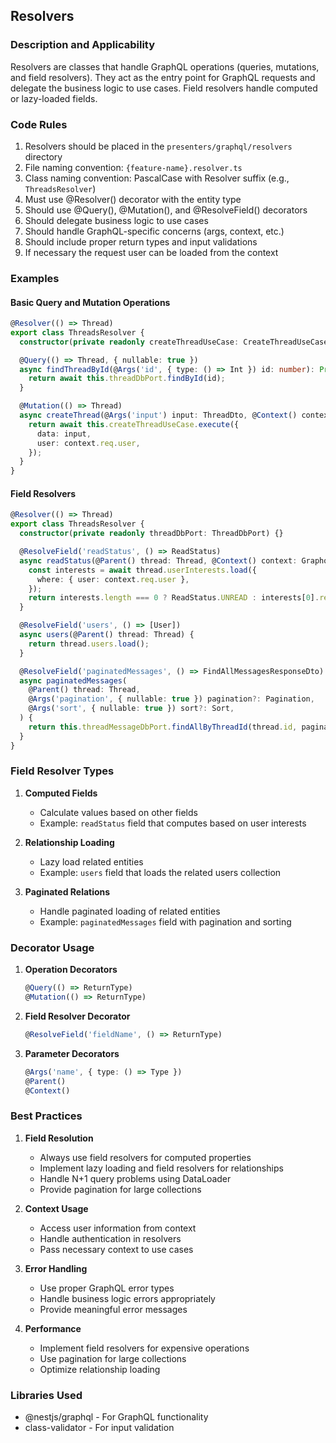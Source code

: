 ## Resolvers

### Description and Applicability

Resolvers are classes that handle GraphQL operations (queries, mutations, and field resolvers). They act as the entry point for GraphQL requests and delegate the business logic to use cases. Field resolvers handle computed or lazy-loaded fields.

### Code Rules

1. Resolvers should be placed in the `presenters/graphql/resolvers` directory
2. File naming convention: `{feature-name}.resolver.ts`
3. Class naming convention: PascalCase with Resolver suffix (e.g., `ThreadsResolver`)
4. Must use @Resolver() decorator with the entity type
5. Should use @Query(), @Mutation(), and @ResolveField() decorators
6. Should delegate business logic to use cases
7. Should handle GraphQL-specific concerns (args, context, etc.)
8. Should include proper return types and input validations
9. If necessary the request user can be loaded from the context

### Examples

#### Basic Query and Mutation Operations

```typescript
@Resolver(() => Thread)
export class ThreadsResolver {
  constructor(private readonly createThreadUseCase: CreateThreadUseCase, private readonly threadDbPort: ThreadDbPort) {}

  @Query(() => Thread, { nullable: true })
  async findThreadById(@Args('id', { type: () => Int }) id: number): Promise<Thread | null> {
    return await this.threadDbPort.findById(id);
  }

  @Mutation(() => Thread)
  async createThread(@Args('input') input: ThreadDto, @Context() context: GraphqlExpressContext): Promise<Thread> {
    return await this.createThreadUseCase.execute({
      data: input,
      user: context.req.user,
    });
  }
}
```

#### Field Resolvers

```typescript
@Resolver(() => Thread)
export class ThreadsResolver {
  constructor(private readonly threadDbPort: ThreadDbPort) {}

  @ResolveField('readStatus', () => ReadStatus)
  async readStatus(@Parent() thread: Thread, @Context() context: GraphqlExpressContext) {
    const interests = await thread.userInterests.load({
      where: { user: context.req.user },
    });
    return interests.length === 0 ? ReadStatus.UNREAD : interests[0].readStatus;
  }

  @ResolveField('users', () => [User])
  async users(@Parent() thread: Thread) {
    return thread.users.load();
  }

  @ResolveField('paginatedMessages', () => FindAllMessagesResponseDto)
  async paginatedMessages(
    @Parent() thread: Thread,
    @Args('pagination', { nullable: true }) pagination?: Pagination,
    @Args('sort', { nullable: true }) sort?: Sort,
  ) {
    return this.threadMessageDbPort.findAllByThreadId(thread.id, pagination, sort);
  }
}
```

### Field Resolver Types

1. **Computed Fields**

   - Calculate values based on other fields
   - Example: `readStatus` field that computes based on user interests

2. **Relationship Loading**

   - Lazy load related entities
   - Example: `users` field that loads the related users collection

3. **Paginated Relations**
   - Handle paginated loading of related entities
   - Example: `paginatedMessages` field with pagination and sorting

### Decorator Usage

1. **Operation Decorators**

   ```typescript
   @Query(() => ReturnType)
   @Mutation(() => ReturnType)
   ```

2. **Field Resolver Decorator**

   ```typescript
   @ResolveField('fieldName', () => ReturnType)
   ```

3. **Parameter Decorators**
   ```typescript
   @Args('name', { type: () => Type })
   @Parent()
   @Context()
   ```

### Best Practices

1. **Field Resolution**

   - Always use field resolvers for computed properties
   - Implement lazy loading and field resolvers for relationships
   - Handle N+1 query problems using DataLoader
   - Provide pagination for large collections

2. **Context Usage**

   - Access user information from context
   - Handle authentication in resolvers
   - Pass necessary context to use cases

3. **Error Handling**

   - Use proper GraphQL error types
   - Handle business logic errors appropriately
   - Provide meaningful error messages

4. **Performance**
   - Implement field resolvers for expensive operations
   - Use pagination for large collections
   - Optimize relationship loading

### Libraries Used

- @nestjs/graphql - For GraphQL functionality
- class-validator - For input validation
